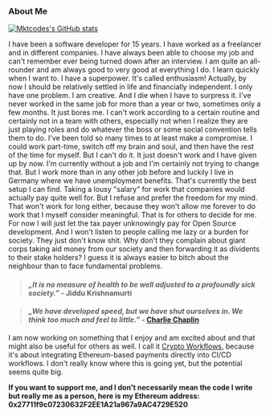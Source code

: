 ### About Me

[![Mktcodes's GitHub stats](https://github-readme-stats.vercel.app/api?username=mktcode&show_icons=true)](https://github.com/anuraghazra/github-readme-stats)

I have been a software developer for 15 years. I have worked as a freelancer and in different companies. I have always been able to choose my job and can't remember ever being turned down after an interview. I am quite an all-rounder and am always good to very good at everything I do. I learn quickly when I want to. I have a superpower. It's called enthusiasm! Actually, by now I should be relatively settled in life and financially independent. I only have one problem. I am creative. And I die when I have to surpress it. I've never worked in the same job for more than a year or two, sometimes only a few months. It just bores me. I can't work according to a certain routine and certainly not in a team with others, especially not when I realize they are just playing roles and do whatever the boss or some social convention tells them to do. I've been told so many times to at least make a compromise. I could work part-time, switch off my brain and soul, and then have the rest of the time for myself. But I can't do it. It just doesn't work and I have given up by now. I'm currently without a job and I'm certainly not trying to change that. But I work more than in any other job before and luckily I live in Germany where we have unemployment benefits. That's currently the best setup I can find. Taking a lousy "salary" for work that companies would actually pay quite well for. But I refuse and prefer the freedom for my mind. That won't work for long either, because they won't allow me forever to do work that I myself consider meaningful. That is for others to decide for me. For now I will just let the tax payer unknowingly pay for Open Source development. And I won't listen to people calling me lazy or a burden for society. They just don't know shit. Why don't they complain about giant corps taking aid money from our society and then forwarding it as dividents to their stake holders? I guess it is always easier to bitch about the neighbour than to face fundamental problems.

> #### *„It is no measure of health to be well adjusted to a profoundly sick society.”* - Jiddu Krishnamurti

> #### *„We have developed speed, but we have shut ourselves in. We think too much and feel to little.”* - [Charlie Chaplin](https://www.youtube.com/watch?v=J7GY1Xg6X20)

I am now working on something that I enjoy and am excited about and that might also be useful for others as well. I call it [Crypto Workflows](https://crypto-workflows.github.io), because it's about integrating Ethereum-based payments directly into CI/CD workflows. I don't really know where this is going yet, but the potential seems quite big.

**If you want to support me, and I don't necessarily mean the code I write but really me as a person, here is my Ethereum address:
0x27711f9c07230632F2EE1A21a967a9AC4729E520**
